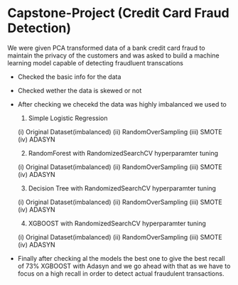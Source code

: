 # Capstone-Project (Credit Card Fraud Detection)
We were given PCA transformed data of a bank credit card fraud to maintain the privacy of the customers and was asked to build a machine learning model capable of detecting fraudluent transcations
- Checked the basic info for the data 
- Checked wether the data is skewed or not
- After checking we checekd the data was highly imbalanced we used to
   1. Simple Logistic Regression

    (i) Original Dataset(imbalanced) 
   (ii) RandomOverSampling
  (iii) SMOTE
   (iv) ADASYN
   
   2. RandomForest with RandomizedSearchCV hyperparamter tuning

    (i) Original Dataset(imbalanced)
   (ii) RandomOverSampling
  (iii) SMOTE
   (iv) ADASYN
   
   
   3. Decision Tree  with RandomizedSearchCV hyperparamter tuning

    (i) Original Dataset(imbalanced)
   (ii) RandomOverSampling
  (iii) SMOTE
   (iv) ADASYN
   
   
   4. XGBOOST  with RandomizedSearchCV hyperparamter tuning

    (i) Original Dataset(imbalanced)
   (ii) RandomOverSampling
  (iii) SMOTE
   (iv) ADASYN

- Finally after checking al the models the best one to give the best recall of 73% XGBOOST with Adasyn and we go ahead with that as we have to focus on a high recall in order to detect actual fraudulent transactions.


